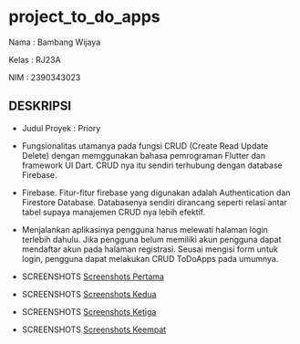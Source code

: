 # project_to_do_apps

Nama : Bambang Wijaya

Kelas : RJ23A

NIM : 2390343023

## DESKRIPSI

- Judul Proyek : Priory

- Fungsionalitas utamanya pada fungsi CRUD (Create Read Update Delete) dengan memggunakan bahasa pemrograman Flutter dan framework UI Dart.
  CRUD nya itu sendiri terhubung dengan database Firebase.

- Firebase. Fitur-fitur firebase yang digunakan adalah Authentication dan Firestore Database.
  Databasenya sendiri dirancang seperti relasi antar tabel supaya manajemen CRUD nya lebih efektif.

- Menjalankan aplikasinya pengguna harus melewati halaman login terlebih dahulu. Jika pengguna belum memiliki akun
  pengguna dapat mendaftar akun pada halaman registrasi. Seusai mengisi form untuk login, pengguna dapat melakukan
  CRUD ToDoApps pada umumnya.

- SCREENSHOTS [Screenshots Pertama](assets/screenshots/image_1.jpeg)
- SCREENSHOTS [Screenshots Kedua](assets/screenshots/image_2.jpeg)
- SCREENSHOTS [Screenshots Ketiga](assets/screenshots/image_3.jpeg)
- SCREENSHOTS [Screenshots Keempat](assets/screenshots/image_4.jpeg)
